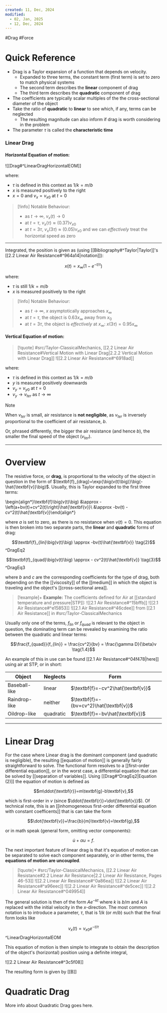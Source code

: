 ```yaml
---
created: 11, Dec, 2024
modified:
  - 02, Jan, 2025
  - 12, Dec, 2024
---
```


#Drag #Force 

# Quick Reference

- Drag is a Taylor expansion of a function that depends on velocity.
	- Expanded to three terms, the constant term (first term) is set to zero to match physical systems
	- The second term describes the **linear** component of drag
	- The third term describes the **quadratic** component of drag
- The coefficients are typically scalar multiples of the the cross-sectional diameter of the object
- Take the ratio of **quadratic** to **linear** to see which, if any, terms can be neglected
	- The resulting magnitude can also inform if drag is worth considering in the problem
- The parameter $\tau$ is called the **characteristic time**

### Linear Drag

#### Horizontal Equation of motion:

![[Drag#^LinearDragHorizontalEOM]]

where:
- $\tau$ is defined in this context as $1/k=m/b$
- $x$ is measured positively to the right
- $x=0$ and $v_x=v_{x0}$ at $t=0$

> [!info] Notable Behaviour:
> - as $t\rightarrow\infty$, $v_x(t)\rightarrow0$
> - at $t=\tau$, $v_x(\tau)\approx (0.37)v_{x0}$
> - at $t=3\tau$, $v_x(3\tau)\approx (0.05)v_{x0}$ and we can *effectively* treat the horizontal speed as zero

---

Integrated, the position is given as (using [[Bibliography#^Taylor|Taylor]]'s [[2.2 Linear Air Resistance#^964a14|notation]]):

$$x(t)=x_{\infty}\big(1-e^{-t/\tau}\big)$$

where:
- $\tau$ is still $1/k=m/b$
- $x$ is measured positively to the right

> [!info] Notable Behaviour:
> - as $t\rightarrow\infty$, $x$ asymptotically approaches $x_{\infty}$
> - at $t=\tau$, the object is $0.63x_{\infty}$ away from $x_0$
> - at $t=3\tau$, the object is *effectively* at $x_{\infty}$: $x(3\tau)=0.95x_{\infty}$


#### Vertical Equation of motion:

>[!quote] #src/Taylor-ClassicalMechanics, [[2.2 Linear Air Resistance#Vertical Motion with Linear Drag|2.2.2 Vertical Motion with Linear Drag]]
> ![[2.2 Linear Air Resistance#^6918ad]]

where:
- $\tau$ is defined in this context as $1/k=m/b$
- $y$ is measured positively downwards
- $v_y=v_{y0}$ at $t=0$
- $v_y\rightarrow v_{ter}$ as $t\rightarrow\infty$

>[!note]
>When $v_{ter}$ is small, air resistance is **not negligible**, as $v_{ter}$ is inversely proportional to the coefficient of air resistance, $b$.
>
>Or, phrased differently, the bigger the air resistance (and hence $b$), the smaller the final speed of the object ($v_{ter}$).

---

# Overview

The resistive force, or **drag**, is proportional to the velocity of the object in question in the form of $\textbf{f}_{drag}=\exp{\big(v(t)\big)}\big(-\hat{\textbf{v}}\big)$. Usually, this is Taylor expanded to the first three terms:

\begin{align*}\textbf{f}\big(v(t)\big) &\approx - \left(a+bv(t)+cv^2(t)\right)\hat{\textbf{v}}\\
&\approx -bv(t) - cv^2(t)\hat{\textbf{v}}\end{align*}

where $a$ is set to zero, as there is no resistance when $v(t)=0$. This equation is then broken into two separate parts, the **linear** and **quadratic** forms of drag:

$$\textbf{f}_{lin}\big(v(t)\big) \approx -bv(t)\hat{\textbf{v}} \tag{2}$$^DragEq2

$$\textbf{f}_{quad}\big(v(t)\big) \approx - cv^2(t)\hat{\textbf{v}} \tag{3}$$^DragEq3



where $b$ and $c$ are the corresponding coefficients for the type of drag, both depending on the the [[viscosity]] of the [[medium]] in which the object is traveling and the object's [[cross-sectional area]].

>[!example]+ **Example:** The coefficients defined for Air at [[standard temperature and pressure|STP]]:
> ![[2.1 Air Resistance#^15bffb]]
> ![[2.1 Air Resistance#^e15853]]
> ![[2.1 Air Resistance#^46cdee]]
> from [[2.1 Air Resistance]] in #src/Taylor-ClassicalMechanics

Usually only one of the terms, $f_{lin}$ or $f_{quad}$ is relevant to the object in question, the dominating term can be revealed by examining the ratio between the quadratic and linear terms:

$$\frac{f_{quad}}{f_{lin}} = \frac{cv^2}{bv} = \frac{\gamma D}{\beta}v \tag{1.4}$$

An example of this in use can be found [[2.1 Air Resistance#^04f478|here]] using air at STP, or in short:

| Object        | Neglects  | Form                                    |
| ------------- | --------- | --------------------------------------- |
| Baseball-like | linear    | $\textbf{f}=-cv^2\hat{\textbf{v}}$      |
| Raindrop-like | neither   | $\textbf{f}=-(bv+cv^2)\hat{\textbf{v}}$ |
| Oildrop-like  | quadratic | $\textbf{f}=-bv\hat{\textbf{v}}$        |

---

# Linear Drag

For the case where Linear drag is the dominant component (and quadratic is negligible), the resulting [[equation of motion]] is generally fairly straightforward to solve. The functional form resolves to a [[first-order differential equation]], or in the worst case, a differential equation that can be solved by [[separation of variables]]. Using [[Drag#^DragEq2|Equation (2)]] the equation of motion is defined as

$$m\ddot{\textbf{r}}=m\textbf{g}-b\textbf{v},$$

which is first-order in $v$ (since $\ddot{\textbf{r}}=\dot{\textbf{v}}$). Of technical note, this is an [[inhomogeneous first-order differential equation with constant coefficents]] that is can take the form

$$\dot{\textbf{v}}+\frac{b}{m}\textbf{v}=\textbf{g},$$

or in math speak (general form, omitting vector components):

$$\dot{u}+\alpha u = f.$$

The next important feature of linear drag is that it's equation of motion can be separated to solve each component separately, or in other terms, the **equations of motion are uncoupled**.

>[!quote]+ #src/Taylor-ClassicalMechanics, [[2.2 Linear Air Resistance#2.2 Linear Air Resistance|2.2 Linear Air Resistance, Pages 46-53]]
> ![[2.2 Linear Air Resistance#^0a86ea]]
> ![[2.2 Linear Air Resistance#^a96eec]]
> ![[2.2 Linear Air Resistance#^de5cec]]
> ![[2.2 Linear Air Resistance#^049954]]

The general solution is then of the form $Ae^{-kt}$ where $k$ is $b/m$ and $A$ is replaced with the initial velocity in the $x$-direction. The most common notation is to introduce a parameter, $\tau$, that is $1/k$ (or $m/b$) such that the final form looks like

$$v_x(t) = v_{x0}e^{-t/\tau}\tag{4}$$^LinearDragHorizontalEOM

This equation of motion is then simple to integrate to obtain the description of the object's (horizontal) position using a definite integral,

![[2.2 Linear Air Resistance#^3c5f08]]

The resulting form is given by [[B]]

# Quadratic Drag

More info about Quadratic Drag goes here.

